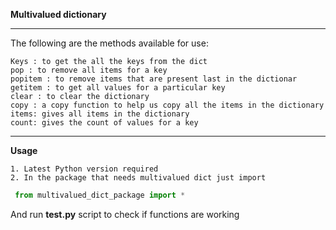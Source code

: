 **Multivalued dictionary** 

***

The following are the methods available for use:

    Keys : to get the all the keys from the dict
    pop : to remove all items for a key
    popitem : to remove items that are present last in the dictionar
    getitem : to get all values for a particular key
    clear : to clear the dictionary
    copy : a copy function to help us copy all the items in the dictionary
    items: gives all items in the dictionary
    count: gives the count of values for a key

*** 
**Usage**

    
    1. Latest Python version required
    2. In the package that needs multivalued dict just import
```py
 from multivalued_dict_package import *
```
    

And run **test.py** script to check if functions are working
